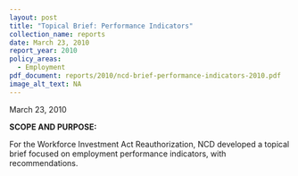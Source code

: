 ```yaml
---
layout: post
title: "Topical Brief: Performance Indicators"
collection_name: reports
date: March 23, 2010
report_year: 2010
policy_areas:
  - Employment
pdf_document: reports/2010/ncd-brief-performance-indicators-2010.pdf
image_alt_text: NA
---
```

March 23, 2010

**S﻿COPE AND PURPOSE:**

For the Workforce Investment Act Reauthorization, N﻿CD developed a topical brief focused on employment performance indicators, with recommendations.